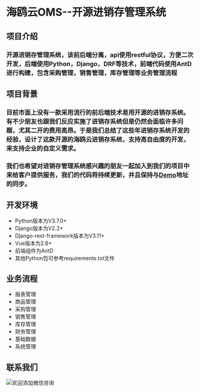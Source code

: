 # 海鸥云OMS--开源进销存管理系统
## 项目介绍
### 开源进销存管理系统，该前后端分离，api使用restful协议，方便二次开发，后端使用Python，Django，DRF等技术，前端代码使用AntD进行构建，包含采购管理，销售管理，库存管理等业务管理流程

## 项目背景
### 目前市面上没有一款采用流行的前后端技术易用开源的进销存系统。有不少朋友也跟我们反应实施了进销存系统但是仍然会面临许多问题，尤其二开的费用高昂。于是我们总结了这些年进销存系统开发的经验，设计了这款开源的海鸥云进销存系统，支持高自由度的开发，来支持企业的自定义需求。
### 我们也希望对进销存管理系统感兴趣的朋友一起加入到我们的项目中来给客户提供服务，我们的代码将持续更新，并且保持与[Demo](http://oms.haioucloud.com/)地址的同步。

## 开发环境
* Python版本为V3.7.0+
* Django版本为V2.2+
* Django-rest-framework版本为V3.11+
* Vue版本为2.6+
* 前端组件为AntD
* 其他Python包可参考requirements.txt文件

## 业务流程
* 报表管理
* 商品管理
* 采购管理
* 销售管理
* 库存管理
* 财务管理
* 基础数据
* 系统管理

## 联系我们
![欢迎添加微信咨询](http://www.haioucloud.com/static/img/wechat_customer_service.427ba24e.png "微信号")